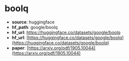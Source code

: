 
# boolq
+ **source**: huggingface
+ **hf_path**: google/boolq
+ **hf_url**: https://huggingface.co/datasets/google/boolq
+ **hf_url**: [https://huggingface.co/datasets/google/boolq](https://huggingface.co/datasets/google/boolq)  
+ **paper**: [https://arxiv.org/pdf/1905.10044](https://arxiv.org/pdf/1905.10044)  
